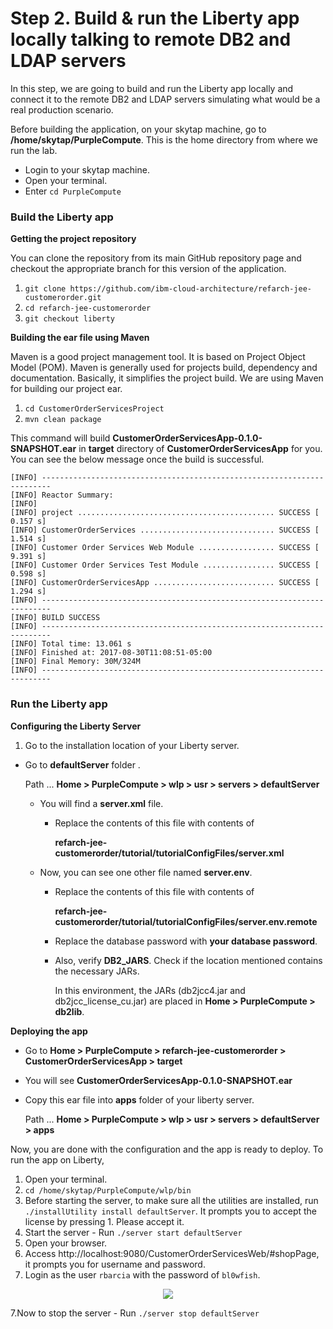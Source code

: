 # Step 2. Build & run the Liberty app locally talking to remote DB2 and LDAP servers

In this step, we are going to build and run the Liberty app locally and connect it to the remote DB2 and LDAP servers simulating what would be a real production scenario.

Before building the application, on your skytap machine, go to **/home/skytap/PurpleCompute**. This is the home directory from where we run the lab.

- Login to your skytap machine.
- Open your terminal.
- Enter `cd PurpleCompute`

### Build the Liberty app

**Getting the project repository**

You can clone the repository from its main GitHub repository page and checkout the appropriate branch for this version of the application.

1. `git clone https://github.com/ibm-cloud-architecture/refarch-jee-customerorder.git`
2. `cd refarch-jee-customerorder`
3. `git checkout liberty`

**Building the ear file using Maven**

Maven is a good project management tool. It is based on Project Object Model (POM). Maven is generally used for projects build, dependency and documentation. Basically, it simplifies the project build. We are using Maven for building our project ear.

1. `cd CustomerOrderServicesProject`
2. `mvn clean package`

This command will build **CustomerOrderServicesApp-0.1.0-SNAPSHOT.ear** in **target** directory of **CustomerOrderServicesApp** for you. You can see the below message once the build is successful.

```
[INFO] ------------------------------------------------------------------------
[INFO] Reactor Summary:
[INFO] 
[INFO] project ............................................ SUCCESS [  0.157 s]
[INFO] CustomerOrderServices .............................. SUCCESS [  1.514 s]
[INFO] Customer Order Services Web Module ................. SUCCESS [  9.391 s]
[INFO] Customer Order Services Test Module ................ SUCCESS [  0.598 s]
[INFO] CustomerOrderServicesApp ........................... SUCCESS [  1.294 s]
[INFO] ------------------------------------------------------------------------
[INFO] BUILD SUCCESS
[INFO] ------------------------------------------------------------------------
[INFO] Total time: 13.061 s
[INFO] Finished at: 2017-08-30T11:08:51-05:00
[INFO] Final Memory: 30M/324M
[INFO] ------------------------------------------------------------------------
```

### Run the Liberty app

**Configuring the Liberty Server**

1. Go to the installation location of your Liberty server.

- Go to **defaultServer** folder .
  
  Path ... **Home > PurpleCompute > wlp > usr > servers > defaultServer**
  
  - You will find a **server.xml** file.
    
    - Replace the contents of this file with contents of 
      
      **refarch-jee-customerorder/tutorial/tutorialConfigFiles/server.xml**
    
  - Now, you can see one other file named **server.env**.
  
    - Replace the contents of this file with contents of 
      
      **refarch-jee-customerorder/tutorial/tutorialConfigFiles/server.env.remote**
      
    - Replace the database password with **your database password**.
    
    - Also, verify **DB2_JARS**. Check if the location mentioned contains the necessary JARs.
    
      In this environment, the JARs (db2jcc4.jar and db2jcc_license_cu.jar) are placed in **Home > PurpleCompute > db2lib**. 
    
**Deploying the app**
 
- Go to **Home > PurpleCompute > refarch-jee-customerorder > CustomerOrderServicesApp > target**
- You will see **CustomerOrderServicesApp-0.1.0-SNAPSHOT.ear**
- Copy this ear file into **apps** folder of your liberty server.
  
  Path ... **Home > PurpleCompute > wlp > usr > servers > defaultServer > apps**
  
Now, you are done with the configuration and the app is ready to deploy. To run the app on Liberty,

1. Open your terminal.
2. `cd /home/skytap/PurpleCompute/wlp/bin`
3. Before starting the server, to make sure all the utilities are installed, run `./installUtility install defaultServer`. It prompts you to accept the license by pressing 1. Please accept it.
3. Start the server - Run `./server start defaultServer`
4. Open your browser.
5. Access http://localhost:9080/CustomerOrderServicesWeb/#shopPage, it prompts you for username and password.
6. Login as the user `rbarcia` with the password of `bl0wfish`.

<p align="center">
<img src="https://github.com/ibm-cloud-architecture/refarch-jee/blob/master/static/imgs/LibertyToolKit/step2apprunning.png">
</p>

7.Now to stop the server - Run `./server stop defaultServer`



